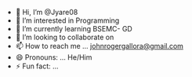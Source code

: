 - 👋 Hi, I’m @Jyare08
- 👀 I’m interested in Programming
- 🌱 I’m currently learning BSEMC- GD
- 💞️ I’m looking to collaborate on 
- 📫 How to reach me ... johnrogergallora@gmail.com
- 😄 Pronouns: ... He/Him
- ⚡ Fun fact: ... 

<!---
Jyare08/Jyare08 is a ✨ special ✨ repository because its `README.md` (this file) appears on your GitHub profile.
You can click the Preview link to take a look at your changes.
--->
